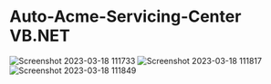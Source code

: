 # Auto-Acme-Servicing-Center VB.NET

![Screenshot 2023-03-18 111733](https://user-images.githubusercontent.com/116046282/227711185-39ceabbe-d1d4-44d8-8eb0-0d4a41f4bcf7.png)
![Screenshot 2023-03-18 111817](https://user-images.githubusercontent.com/116046282/227711196-6f2117a3-16d3-47ee-87cf-9e6e0fe0f9b5.png)
![Screenshot 2023-03-18 111849](https://user-images.githubusercontent.com/116046282/227711199-78f2bc3c-6cb0-4f08-8bcb-a5e2b3251220.png)
